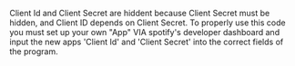 Client Id and Client Secret are hiddent because Client Secret must be hidden, and Client ID depends on Client Secret.
To properly use this code you must set up your own "App" VIA spotify's developer dashboard and input the new apps 'Client Id' and 'Client Secret' into the correct fields of the program.
